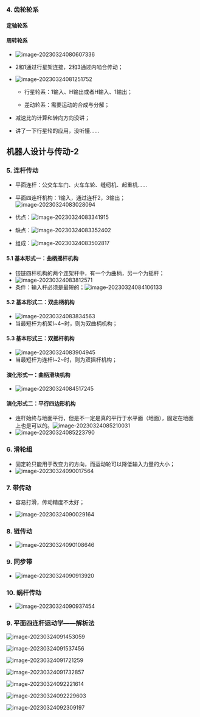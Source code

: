 
### 4. 齿轮轮系
#### 定轴轮系

#### 周转轮系
- ![image-20230324080607336](../img/3.23/image-20230324080607336.png)

- 2和1通过行星架连接，2和3通过内啮合传动；

- ![image-20230324081251752](../img/3.23/image-20230324081251752.png)

  - 行星轮系：1输入、H输出或者H输入、1输出；

  - 差动轮系：需要运动的合成与分解；


- 减速比的计算和转向方向没讲；
- 讲了一下行星轮的应用，没听懂……

## 机器人设计与传动-2

### 5. 连杆传动

- 平面连杆：公交车车门、火车车轮、缝纫机、起重机……
- 平面四连杆机构：1输入，通过连杆2，3输出；![image-20230324083028094](../img/3.23/image-20230324083028094.png)

- 优点：![image-20230324083341915](../img/3.23/image-20230324083341915.png)

- 缺点：![image-20230324083352402](../img/3.23/image-20230324083352402.png)

- 组成：![image-20230324083502817](../img/3.23/image-20230324083502817.png)

#### 5.1 基本形式一：曲柄摇杆机构

- 铰链四杆机构的两个连架杆中，有一个为曲柄，另一个为摇杆；
- ![image-20230324083812571](../img/3.23/image-20230324083812571.png)
- 条件：输入杆必须是最短的；![image-20230324084106133](../img/3.23/image-20230324084106133.png)

#### 5.2 基本形式二：双曲柄机构

- ![image-20230324083834563](../img/3.23/image-20230324083834563.png)
- 当最短杆为机架l~4~时，则为双曲柄机构；

#### 5.3 基本形式三：双摇杆机构

- ![image-20230324083904945](../img/3.23/image-20230324083904945.png)
- 当最短杆为连杆l~2~时，则为双摇杆机构；

#### 演化形式一：曲柄滑块机构

- ![image-20230324084517245](../img/3.23/image-20230324084517245.png)

#### 演化形式二：平行四边形机构

- 连杆始终与地面平行，但是不一定是真的平行于水平面（地面），固定在地面上也是可以的。![image-20230324085210031](../img/3.23/image-20230324085210031.png)
- ![image-20230324085223790](../img/3.23/image-20230324085223790.png)

### 6. 滑轮组

- 固定轮只能用于改变力的方向，而运动轮可以降低输入力量的大小；
- ![image-20230324090017564](../img/3.23/image-20230324090017564.png)

### 7. 带传动

- 容易打滑，传动精度不太好；

- ![image-20230324090029164](../img/3.23/image-20230324090029164.png)

### 8. 链传动

- ![image-20230324090108646](../img/3.23/image-20230324090108646.png)

### 9. 同步带

- ![image-20230324090913920](../img/3.23/image-20230324090913920.png)

### 10. 蜗杆传动

- ![image-20230324090937454](../img/3.23/image-20230324090937454.png)

### 9. 平面四连杆运动学——解析法

![image-20230324091453059](../img/3.23/image-20230324091453059.png)

![image-20230324091537456](../img/3.23/image-20230324091537456.png)

![image-20230324091721259](../img/3.23/image-20230324091721259.png)

![image-20230324091732857](../img/3.23/image-20230324091732857.png)

![image-20230324092221614](../img/3.23/image-20230324092221614.png)

![image-20230324092229603](../img/3.23/image-20230324092229603.png)

![image-20230324092309197](../img/3.23/image-20230324092309197.png)

